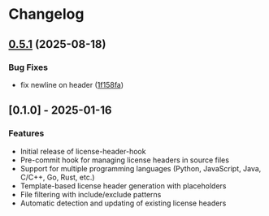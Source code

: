 # Changelog

## [0.5.1](https://github.com/KelvinChung2000/license-header-pre-commit/compare/0.5.0...v0.5.1) (2025-08-18)


### Bug Fixes

* fix newline on header ([1f158fa](https://github.com/KelvinChung2000/license-header-pre-commit/commit/1f158faa0140cd9e946a93a1b917d05a6ff57eaa))

## [0.1.0] - 2025-01-16

### Features

* Initial release of license-header-hook
* Pre-commit hook for managing license headers in source files
* Support for multiple programming languages (Python, JavaScript, Java, C/C++, Go, Rust, etc.)
* Template-based license header generation with placeholders
* File filtering with include/exclude patterns
* Automatic detection and updating of existing license headers
